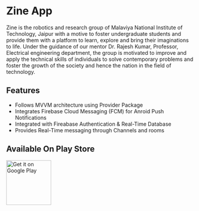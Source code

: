# Zine App 

Zine is the robotics and research group of Malaviya National Institute of Technology, Jaipur with a motive to foster undergraduate students and provide them with a platform to learn, explore and bring their imaginations to life. Under the guidance of our mentor Dr. Rajesh Kumar, Professor, Electrical engineering department, the group is motivated to improve and apply the technical skills of individuals to solve contemporary problems and foster the growth of the society and hence the nation in the field of technology. 

## Features

- Follows MVVM architecture using Provider Package
- Integrates Firebase Cloud Messaging (FCM) for Anroid Push Notifications
- Integrated with Fireabase Authentication & Real-Time Database 
- Provides Real-Time messaging through Channels and rooms


## Available On Play Store

<a href='https://play.google.com/store/apps/details?id=in.co.zine.zineapp2023&pcampaignid=pcampaignidMKT-Other-global-all-co-prtnr-py-PartBadge-Mar2515-1'><img align='middle' height=120 alt='Get it on Google Play' src='https://play.google.com/intl/en_us/badges/static/images/badges/en_badge_web_generic.png'/></a>
